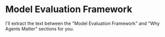 # Model Evaluation Framework

I'll extract the text between the "Model Evaluation Framework" and "Why Agents Matter" sections for you.